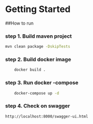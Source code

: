 # Getting Started

##How to run 

### step 1. Build maven project 
```bash
mvn clean package -DskipTests
```
### step 2. Build docker image 
```bash
    docker build .   
```
### step 3. Run docker -compose
```bash    
    docker-compose up -d 
```
### step 4. Check on swagger 
```http request
http://localhost:8000/swagger-ui.html
```